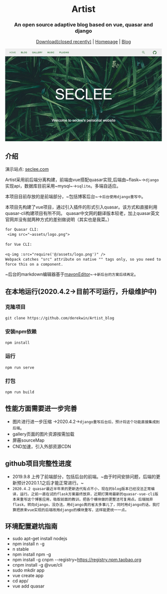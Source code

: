<div align="center">
  <h1 align="center">
    Artist
  </h1>
  <h3 align="center">
     An open source adaptive blog based on vue, quasar and django
  </h3>

  [Download(closed recently)](https://https://github.com/derekwin/Artist_blog) | [Homepage](http://www.seclee.com/) | [Blog](https://derekwin.github.io)

</div>

<div align="center">
  <img src="Artist.png">

</div>

## 介绍
演示站点: [seclee.com](http://www.seclee.com/)

Artist采用前后端分离构建，前端由vue搭配quasar实现,后端由~flask~->`django`实现api，数据库目前采用~mysql~->`sqlite`。多端自适应。

本项目目前存放的是前端部分，~包括博客后台~->`后台使用django重写中`。

本项目先构建了vue项目，通过引入插件的形式引入quasar。该方式和直接利用quasar-cli构建项目有所不同。
quasar中文网的翻译版本较老，加上quasar英文官网并没有就两种方式的差别做说明（其实也是我菜。）
```
for Quasar CLI:
 <img src="~assets/logo.png">

for Vue CLI:

<q-img :src="require('@/assets/logo.png')" />
Webpack catches "src" attribute on native "" tags only, so you need to force this on a component.
```

~后台的markdown编辑器基于[mavonEditor](https://github.com/hinesboy/mavonEditor)~->`新后台的方案后续再定`。


## 在本地运行(2020.4.2->目前不可运行，升级维护中)
### 克隆项目
```
git clone https://github.com/derekwin/Artist_blog
```

### 安装npm依赖
```
npm install
```

### 运行
```
npm run serve
```

### 打包
```
npm run build
```

## 性能方面需要进一步完善
- 图片进行进一步压缩 ->2020.4.2->`django重写后台后，预计将这个功能直接集成到后端`。
- gallery页面的图片资源按需加载 
- 屏蔽sourceMap 
- CND加速，引入外部资源CDN

## github项目完整性进度
- 2019.9.8 上传了前端部分，包括后台的前端。~由于时间安排问题，后端的更新预计2020.1.1之后才能正常进行。~
- `2020.4.2 quasar最近半年来的更新迭代有点不小，现在的blog版本已经没法正常编译，运行。之前一直在试的flask方案最终放弃，近期打算用最新的quasar-vue-cli版本来重写这个博客应用，吸取前面的教训，把各个模块做的更整洁可复用点。后端抛弃flask，转向django，没办法，用django真的省太多事儿了，同时用django的话，我打算把原来vue实现的后端改用django的模块重写，这样能更统一一点。`


## 环境配置避坑指南
- sudo apt-get install nodejs
- npm install n -g
- n stable
- npm install npm -g
- npm install -g cnpm --registry=https://registry.npm.taobao.org
- cnpm install -g @vue/cli
- sudo mkdir app
- vue create app
- cd app/
- vue add quasar

